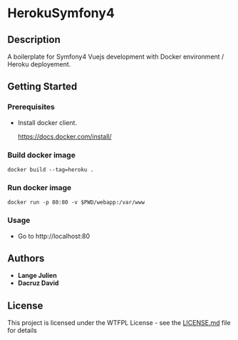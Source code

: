 # HerokuSymfony4

## Description

A boilerplate for Symfony4 Vuejs development with Docker environment / Heroku deployement.

## Getting Started

### Prerequisites

- Install docker client.

  https://docs.docker.com/install/


### Build docker image

```
docker build --tag=heroku .
```

### Run docker image

```
docker run -p 80:80 -v $PWD/webapp:/var/www
```

### Usage

- Go to http://localhost:80

## Authors

- **Lange Julien**
- **Dacruz David**

## License

This project is licensed under the WTFPL License - see the [LICENSE.md](LICENSE.md) file for details
